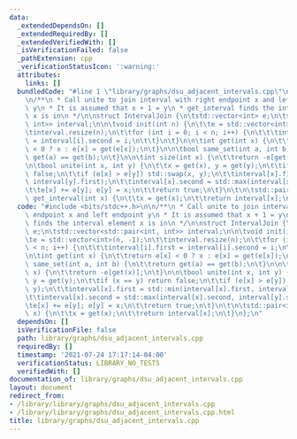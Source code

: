 ```yaml
---
data:
  _extendedDependsOn: []
  _extendedRequiredBy: []
  _extendedVerifiedWith: []
  _isVerificationFailed: false
  _pathExtension: cpp
  _verificationStatusIcon: ':warning:'
  attributes:
    links: []
  bundledCode: "#line 1 \"library/graphs/dsu_adjacent_intervals.cpp\"\n#include <bits/stdc++.h>\n\
    \n/**\n * Call unite to join interval with right endpoint x and left endpoint\
    \ y\n * It is assumed that x + 1 = y\n * get_interval finds the interval element\
    \ x is in\n */\n\nstruct IntervalJoin {\n\tstd::vector<int> e;\n\tstd::vector<std::pair<int,\
    \ int>> interval;\n\n\tvoid init(int n) {\n\t\te = std::vector<int>(n, -1);\n\t\
    \tinterval.resize(n);\n\t\tfor (int i = 0; i < n; i++) {\n\t\t\tinterval[i].first\
    \ = interval[i].second = i;\n\t\t}\n\t}\n\n\tint get(int x) {\n\t\treturn e[x]\
    \ < 0 ? x : e[x] = get(e[x]);\n\t}\n\n\tbool same_set(int a, int b) {\n\t\treturn\
    \ get(a) == get(b);\n\t}\n\n\tint size(int x) {\n\t\treturn -e[get(x)];\n\t}\n\
    \n\tbool unite(int x, int y) {\n\t\tx = get(x), y = get(y);\n\t\tif (x == y) return\
    \ false;\n\t\tif (e[x] > e[y]) std::swap(x, y);\n\t\tinterval[x].first = std::min(interval[x].first,\
    \ interval[y].first);\n\t\tinterval[x].second = std::max(interval[x].second, interval[y].second);\n\
    \t\te[x] += e[y]; e[y] = x;\n\t\treturn true;\n\t}\n\t\n\tstd::pair<int, int>\
    \ get_interval(int x) {\n\t\tx = get(x);\n\t\treturn interval[x];\n\t}\n};\n"
  code: "#include <bits/stdc++.h>\n\n/**\n * Call unite to join interval with right\
    \ endpoint x and left endpoint y\n * It is assumed that x + 1 = y\n * get_interval\
    \ finds the interval element x is in\n */\n\nstruct IntervalJoin {\n\tstd::vector<int>\
    \ e;\n\tstd::vector<std::pair<int, int>> interval;\n\n\tvoid init(int n) {\n\t\
    \te = std::vector<int>(n, -1);\n\t\tinterval.resize(n);\n\t\tfor (int i = 0; i\
    \ < n; i++) {\n\t\t\tinterval[i].first = interval[i].second = i;\n\t\t}\n\t}\n\
    \n\tint get(int x) {\n\t\treturn e[x] < 0 ? x : e[x] = get(e[x]);\n\t}\n\n\tbool\
    \ same_set(int a, int b) {\n\t\treturn get(a) == get(b);\n\t}\n\n\tint size(int\
    \ x) {\n\t\treturn -e[get(x)];\n\t}\n\n\tbool unite(int x, int y) {\n\t\tx = get(x),\
    \ y = get(y);\n\t\tif (x == y) return false;\n\t\tif (e[x] > e[y]) std::swap(x,\
    \ y);\n\t\tinterval[x].first = std::min(interval[x].first, interval[y].first);\n\
    \t\tinterval[x].second = std::max(interval[x].second, interval[y].second);\n\t\
    \te[x] += e[y]; e[y] = x;\n\t\treturn true;\n\t}\n\t\n\tstd::pair<int, int> get_interval(int\
    \ x) {\n\t\tx = get(x);\n\t\treturn interval[x];\n\t}\n};\n"
  dependsOn: []
  isVerificationFile: false
  path: library/graphs/dsu_adjacent_intervals.cpp
  requiredBy: []
  timestamp: '2021-07-24 17:17:14-04:00'
  verificationStatus: LIBRARY_NO_TESTS
  verifiedWith: []
documentation_of: library/graphs/dsu_adjacent_intervals.cpp
layout: document
redirect_from:
- /library/library/graphs/dsu_adjacent_intervals.cpp
- /library/library/graphs/dsu_adjacent_intervals.cpp.html
title: library/graphs/dsu_adjacent_intervals.cpp
---
```

